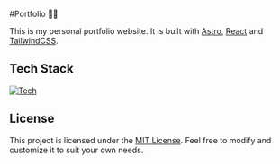 #Portfolio 🙍‍♂️

This is my personal portfolio website. It is built with [Astro](https://astro.build), [React](https://react.dev/) and [TailwindCSS](https://tailwindcss.com).

## Tech Stack

[![Tech](https://skillicons.dev/icons?i=astro,react,tailwind)](https://skillicons.dev)

## License

This project is licensed under the [MIT License](LICENSE). Feel free to modify and customize it to suit your own needs.
